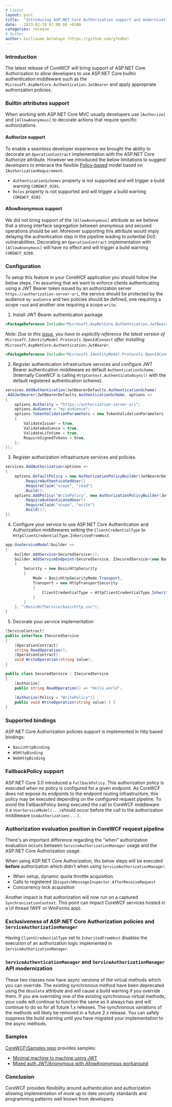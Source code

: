 ```yaml
---
# Layout
layout: post
title:  "Introducing ASP.NET Core Authorization support and modernization of legacy WCF Authentication and Authorization APis"
date:   2023-02-19 07:00:00 +0100
categories: release
# Author
author: Guillaume Delahaye (https://github.com/g7ed6e)
---
```

### Introduction
The latest release of CoreWCF will bring support of ASP.NET Core Authorization to allow developers to use ASP.NET Core builtin authentication middleware such as the `Microsoft.AspNetCore.Authentication.JwtBearer` and apply appropriate authorization policies.

### Builtin attributes support
When working with ASP.NET Core MVC usually developers use `[Authorize]` and `[AllowAnonymous]` to decorate actions that require specific authorizations.
#### Authorize support
To enable a seamless developer experience we brought the ability to decorate an `OperationContract` implementation with the ASP.NET Core Authorize attribute. However we introduced the below limitations to suggest developers to embrace the flexible [Policy-based](https://learn.microsoft.com/en-us/aspnet/core/security/authorization/policies?view=aspnetcore-6.0) model based on `IAuthorizationRequirement`.
- `AuthenticationSchemes` property is not supported and will trigger a build warning `COREWCF_0201`.
- `Roles` property is not supported and will trigger a build warning `COREWCF_0202`.

#### AllowAnonymous support
We did not bring support of the `[AllowAnonymous]` attribute as we believe that a strong interface segregation between anonymous and secured operations should be set. Moreover supporting this attribute would imply delaying the authentication step in the pipeline leading to potential DoS vulnerabilities. Decorating an `OperationContract` implementation with `[AllowAnonymous]` will have no effect and will trigger a build warning `COREWCF_0200`.
### Configuration
To setup this feature in your CoreWCF application you should follow the below steps. I'm assuming that we want to enforce clients authenticating using a JWT Bearer token issued by an authorization server `https://authorization-server-uri`, the service should be protected by the audience `my-audience` and two policies should be defined, one requiring a scope `read` and another one requiring a scope `write`.
1. Install JWT Bearer authentication package
```xml
<PackageReference Include="Microsoft.AspNetCore.Authentication.JwtBearer" Version="6.0.12" />
```
*Note: Due to this [issue](https://github.com/AzureAD/azure-activedirectory-identitymodel-extensions-for-dotnet/issues/1792), you have to explicitly reference the latest version of `Microsoft.IdentityModel.Protocols.OpenIdConnect` after installing `Microsoft.AspNetCore.Authentication.JwtBearer`*.
```xml
<PackageReference Include="Microsoft.IdentityModel.Protocols.OpenIdConnect" Version="6.25.1" />
```
 2. Register authentication infrastructure services and configure JWT Bearer authentication middleware as default `AuthenticationScheme`. (Internally CoreWCF is calling `HttpContext.AuthenticateAsync()` with the default registered authentication scheme).

```csharp
services.AddAuthentication(JwtBearerDefaults.AuthenticationScheme)
.AddJwtBearer(JwtBearerDefaults.AuthenticationScheme, options => 
{
    options.Authority = "https://authorization-server-uri";
    options.Audience = "my-audience";
    options.TokenValidationParameters = new TokenValidationParameters
    {
        ValidateIssuer = true,
        ValidateAudience = true,
        ValidateLifetime = true,
        RequireSignedTokens = true,
    };
});

```


3. Register authorization infrastructure services and policies.
```csharp
services.AddAuthorization(options => 
{
    options.DefaultPolicy = new AuthorizationPolicyBuilder(JwtBearerDefaults.AuthenticationScheme)
        .RequireAuthenticatedUser()
        .RequireClaim("scope", "read")
        .Build();
    options.AddPolicy("WritePolicy", new AuthorizationPolicyBuilder(JwtBearerDefaults.AuthenticationScheme)
        .RequireAuthenticatedUser()
        .RequireClaim("scope", "write")
        .Build());
})
```
4. Configure your service to use ASP.NET Core Authentication and Authorization middlewares setting the `ClientCredentialType` to `HttpClientCredentialType.InheritedFromHost`.
```csharp
app.UseServiceModel(builder =>
{
    builder.AddService<SecuredService>();
    builder.AddServiceEndpoint<SecuredService, ISecuredService>(new BasicHttpBinding
    {
        Security = new BasicHttpSecurity
        {
            Mode = BasicHttpSecurityMode.Transport,
            Transport = new HttpTransportSecurity
            {
                ClientCredentialType = HttpClientCredentialType.InheritedFromHost
            }
        }
    }, "/BasicWcfService/basichttp.svc");
}
```
5. Decorate your service implementation
```csharp
[ServiceContract]
public interface ISecuredService
{
    [OperationContract]
    string ReadOperation();
    [OperationContract]
    void WriteOperation(string value);
}

public class SecuredService : ISecuredService
{
    [Authorize]
    public string ReadOperation() => "Hello world";
    
    [Authorize(Policy = "WritePolicy")]
    public void WriteOperation(string value) { } 
}
```
### Supported bindings

ASP.NET Core Authorization policies support is implemented in http based bindings:
- `BasicHttpBinding`
- `WSHttpBinding`
- `WebHttpBinding`

### FallbackPolicy support

ASP.NET Core 3.0 introduced a `FallbackPolicy`. This authorization policy is executed when no policy is configured for a given endpoint. As CoreWCF does not expose its endpoints to the endpoint routing infrastructure, this policy may be executed depending on the configured request pipeline. To avoid the FallbackPolicy being executed the call to CoreWCF middleware (i.e `UserServiceModel(...)`should occur before the call to the authorization middleware `UseAuthorization(...)`.

### Authorization evaluation position in CoreWCF request pipeline

There's an important difference regarding the "when" authorization evaluation occurs between `ServiceAuthorizationManager` usage and the ASP.NET Core Authorization usage.

When using ASP.NET Core Authorization, ths below steps will be executed **before** authorization which didn't when using `ServiceAuthorizationManager`.

- When setup, dynamic quota throttle acquisition.
- Calls to registered `IDispatchMessageInspector.AfterReceiveRequest`
- Concurrency lock acquisition

Another impact is that authorization will now run on a captured `SynchronizationContext`. This point can impact CoreWCF services hosted in a UI thread (WPF or WinForms app).

### Exclusiveness of ASP.NET Core Authorization policies and `ServiceAuthorizationManager`

Having `ClientCredentialType` set to `InheritedFromHost` disables the execution of an authorization logic implemented in `ServiceAuthorizationManager`.

### `ServiceAuthenticationManager` and `ServiceAuthorizationManager` API modernization

These two classes now have async versions of the virtual methods which you can override. The existing synchronous method have been deprecated using the `Obsolete` attribute and will cause a build warning if you override them. If you are overriding one of the existing synchronous virtual methods, your code will continue to function the same as it always has and will continue to do so for all future 1.x releases. The synchronous variations of the methods will likely be removed in a future 2.x release. You can safely suppress the build warning until you have migrated your implementation to the async methods.

### Samples 

[CoreWCF\Samples repo](https://github.com/CoreWCF/samples) provides samples:

- [Minimal machine to machine using JWT](https://github.com/CoreWCF/samples/pull/29)
- [Mixed auth JWT/Anonymous with AllowAnonymous workaround](https://github.com/CoreWCF/samples/pull/34)

### Conclusion
CoreWCF provides flexibility around authentication and authorization allowing implementation of more up to date security standards and programming patterns well known from developers.